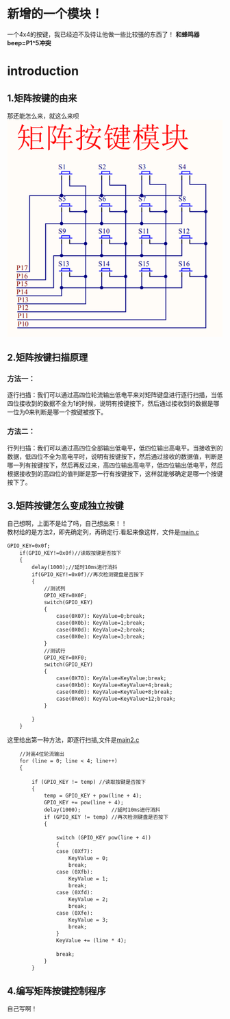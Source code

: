 # 新增的一个模块！
一个4x4的按键，我已经迫不及待让他做一些比较骚的东西了！ 
__和蜂鸣器beep=P1^5冲突__
# introduction
## 1.矩阵按键的由来
那还能怎么来，就这么来呗  
![img](矩阵按键模块.png)
## 2.矩阵按键扫描原理
### 方法一：
逐行扫描：我们可以通过高四位轮流输出低电平来对矩阵键盘进行逐行扫描，当低四位接收到的数据不全为1的时候，说明有按键按下，然后通过接收到的数据是哪一位为0来判断是哪一个按键被按下。
### 方法二：
行列扫描：我们可以通过高四位全部输出低电平，低四位输出高电平。当接收到的数据，低四位不全为高电平时，说明有按键按下，然后通过接收的数据值，判断是哪一列有按键按下，然后再反过来，高四位输出高电平，低四位输出低电平，然后根据接收到的高四位的值判断是那一行有按键按下，这样就能够确定是哪一个按键按下了。
## 3.矩阵按键怎么变成独立按键
自己想啊，上面不是给了吗，自己想出来！！  
教材给的是方法2，即先确定列，再确定行.看起来像这样，文件是[main.c](main.c)
```
GPIO_KEY=0x0f;
	if(GPIO_KEY!=0x0f)//读取按键是否按下
	{
		delay(1000);//延时10ms进行消抖
		if(GPIO_KEY!=0x0f)//再次检测键盘是否按下
		{	
			//测试列
			GPIO_KEY=0X0F;
			switch(GPIO_KEY)
			{
				case(0X07):	KeyValue=0;break;
				case(0X0b):	KeyValue=1;break;
				case(0X0d): KeyValue=2;break;
				case(0X0e):	KeyValue=3;break;
			}
			//测试行
			GPIO_KEY=0XF0;
			switch(GPIO_KEY)
			{
				case(0X70):	KeyValue=KeyValue;break;
				case(0Xb0):	KeyValue=KeyValue+4;break;
				case(0Xd0): KeyValue=KeyValue+8;break;
				case(0Xe0):	KeyValue=KeyValue+12;break;
			}
			
		}
	}
```
这里给出第一种方法，即逐行扫描,文件是[main2.c](main2.c)
```
    //对高4位轮流输出
    for (line = 0; line < 4; line++)
    {

        if (GPIO_KEY != temp) //读取按键是否按下
        {
            temp = GPIO_KEY + pow(line + 4);
            GPIO_KEY += pow(line + 4);
            delay(1000);          //延时10ms进行消抖
            if (GPIO_KEY != temp) //再次检测键盘是否按下
            {

                switch (GPIO_KEY pow(line + 4))
                {
                case (0Xf7):
                    KeyValue = 0;
                    break;
                case (0Xfb):
                    KeyValue = 1;
                    break;
                case (0Xfd):
                    KeyValue = 2;
                    break;
                case (0Xfe):
                    KeyValue = 3;
                    break;
                }
                KeyValue += (line * 4);
                
                break;
            }
        }
```
## 4.编写矩阵按键控制程序
自己写啊！



